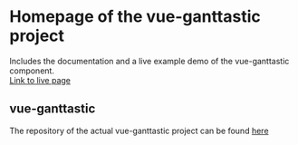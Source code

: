 # Homepage of the vue-ganttastic project

Includes the documentation and a live example demo of the vue-ganttastic component.  
[Link to live page](https://infectoone.github.io/vue-ganttastic-homepage/#/example)

## vue-ganttastic
The repository of the actual vue-ganttastic project can be found [here](https://github.com/InfectoOne/vue-ganttastic)
